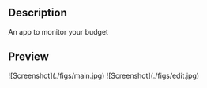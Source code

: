 <h2>Description</h2>
An app to monitor your budget

<h2>Preview</h2>
![Screenshot](./figs/main.jpg)
![Screenshot](./figs/edit.jpg)
